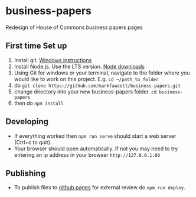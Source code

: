 # business-papers
Redesign of House of Commons business papers pages

## First time Set up

1. Install git. [Windows instructions](https://git-scm.com/download)
2. Install Node.js. Use the LTS version. [Node downloads](https://nodejs.org/en/download/)
3. Using Git for windows or your terminal, navigate to the folder where you would like to work on this project. E.g. `cd ~/path_to_folder`
4. do `git clone https://github.com/markfawcett/business-papers.git`
5. change directory into your new business-papers folder. `cd business-papers`
6. then do `npm install`


## Developing
* If everything worked then `npm run serve` should start a web server (Ctrl+c to quit).
* Your browser should open automatically. If not you may need to try entering an ip address in your browser `http://127.0.0.1:80`


## Publishing
* To publish files to [github pages](https://markfawcett.github.io/business-papers/) for external review do `npm run deploy`.

